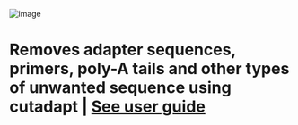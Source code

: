 ![image](https://user-images.githubusercontent.com/96872843/176043639-359d461a-2185-4f68-ae09-be005285ce16.png)


# Removes adapter sequences, primers, poly-A tails and other types of unwanted sequence using cutadapt | [See user guide](https://cutadapt.readthedocs.io/en/stable/)
